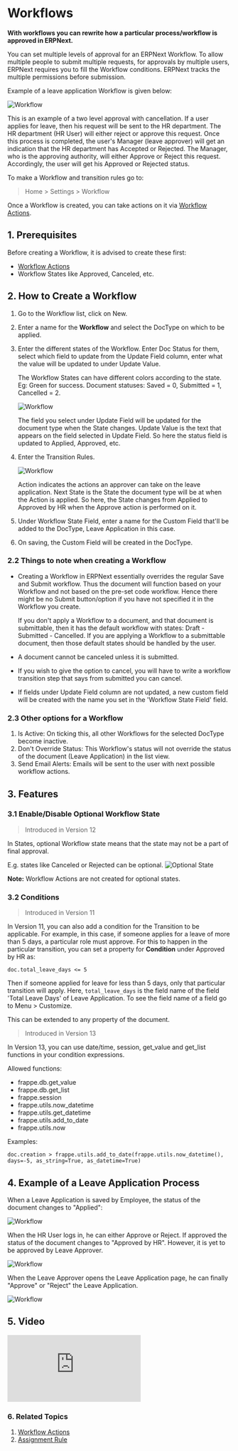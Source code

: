 <!-- add-breadcrumbs -->
# Workflows

**With workflows you can rewrite how a particular process/workflow is approved in ERPNext.**

You can set multiple levels of approval for an ERPNext Workflow. To allow multiple people to submit multiple requests, for approvals by multiple users, ERPNext requires you to fill the Workflow conditions.
ERPNext tracks the multiple permissions before submission.

Example of a leave application Workflow is given below:

<img class="screenshot" alt="Workflow" src="{{docs_base_url}}/v12/assets/img/setup/workflow-leave-fl.png">

This is an example of a two level approval with cancellation. If a user applies for leave, then his request will be sent to the HR
department. The HR department (HR User) will either reject or approve this
request. Once this process is completed, the user's Manager (leave approver)
will get an indication that the HR department has Accepted or Rejected. The
Manager, who is the approving authority, will either Approve or Reject this
request. Accordingly, the user will get his Approved or Rejected status.

To make a Workflow and transition rules go to:

> Home > Settings > Workflow

Once a Workflow is created, you can take actions on it via [Workflow Actions](/docs/v12/user/manual/en/setting-up/workflow-actions).

## 1. Prerequisites
Before creating a Workflow, it is advised to create these first:

* [Workflow Actions](/docs/v12/user/manual/en/setting-up/workflow-actions)
* Workflow States like Approved, Canceled, etc.

## 2. How to Create a Workflow
1. Go to the Workflow list, click on New.
1. Enter a name for the **Workflow** and select the DocType on which to be applied.
1. Enter the different states of the Workflow. Enter Doc Status for them, select which field to update from the Update Field column, enter what the value will be updated to under Update Value.

    The Workflow States can have different colors according to the state. Eg: Green for success. Document statuses: Saved = 0, Submitted = 1, Cancelled = 2.

    <img class="screenshot" alt="Workflow" src="{{docs_base_url}}/v12/assets/img/setup/workflow-1.png">

    The field you select under Update Field will be updated for the document type when the State changes. Update Value is the text that appears on the field selected in Update Field. So here the status field is updated to Applied, Approved, etc.

1. Enter the Transition Rules.

    <img class="screenshot" alt="Workflow" src="{{docs_base_url}}/v12/assets/img/setup/workflow-2.png">

    Action indicates the actions an approver can take on the leave application. Next State is the State the document type will be at when the Action is applied. So here, the State changes from Applied to Approved by HR when the Approve action is performed on it.

1. Under Workflow State Field, enter a name for the Custom Field that'll be added to the DocType, Leave Application in this case.
1. On saving, the Custom Field will be created in the DocType.

### 2.2 Things to note when creating a Workflow

* Creating a Workflow in ERPNext essentially overrides the regular Save and Submit workflow. Thus the document will function based on your Workflow and not based on the pre-set code workflow. Hence there might be no Submit button/option if you have not specified it in the Workflow you create.

    If you don't apply a Workflow to a document, and that document is submittable, then it has the default workflow with states: Draft - Submitted - Cancelled. If you are applying a Workflow to a submittable document, then those default states should be handled by the user.

* A document cannot be canceled unless it is submitted.

* If you wish to give the option to cancel, you will have to write a
workflow transition step that says from submitted you can cancel.

* If fields under Update Field column are not updated, a new custom field will be created with the name you set in the 'Workflow State Field' field.

### 2.3 Other options for a Workflow
1. Is Active: On ticking this, all other Workflows for the selected DocType become inactive.
1. Don't Override Status: This Workflow's status will not override the status of the document (Leave Application) in the list view.
1. Send Email Alerts: Emails will be sent to the user with next possible workflow actions.

## 3. Features

### 3.1 Enable/Disable Optional Workflow State

> Introduced in Version 12

In States, optional Workflow state means that the state may not be a part of final approval.

E.g. states like Canceled or Rejected can be optional.
![Optional State](/docs/v12/assets/img/setup/workflow-optional-state.png)

**Note:** Workflow Actions are not created for optional states.

### 3.2 Conditions

> Introduced in Version 11

In Version 11, you can also add a condition for the Transition to be applicable. For example, in this case, if someone applies for a leave of more than 5 days, a particular role must approve. For this to happen in the particular transition, you can set a property for **Condition** under Approved by HR as:

```
doc.total_leave_days <= 5
```
Then if someone applied for leave for less than 5 days, only that particular transition will apply. Here, `total_leave_days` is the field name of the field 'Total Leave Days' of Leave Application. To see the field name of a field go to Menu > Customize.

This can be extended to any property of the document.

> Introduced in Version 13

In Version 13, you can use date/time, session, get_value and get_list functions in your condition expressions.

Allowed functions:

* frappe.db.get_value
* frappe.db.get_list
* frappe.session
* frappe.utils.now_datetime
* frappe.utils.get_datetime
* frappe.utils.add_to_date
* frappe.utils.now

Examples:

```
doc.creation > frappe.utils.add_to_date(frappe.utils.now_datetime(), days=-5, as_string=True, as_datetime=True)
```

## 4. Example of a Leave Application Process

When a Leave Application is saved by Employee, the status of the document changes to "Applied":

<img class="screenshot" alt="Workflow" src="{{docs_base_url}}/v12/assets/img/setup/workflow-3.png">

When the HR User logs in, he can either Approve or Reject. If approved the
status of the document changes to "Approved by HR". However, it is yet to be approved by Leave Approver.

<img class="screenshot" alt="Workflow" src="{{docs_base_url}}/v12/assets/img/setup/workflow-4.png">

When the Leave Approver opens the Leave Application page, he can finally "Approve" or "Reject" the Leave Application.

<img class="screenshot" alt="Workflow" src="{{docs_base_url}}/v12/assets/img/setup/workflow-5.png">

## 5. Video
<div>
    <div class="embed-container">
        <iframe src="https://www.youtube.com/embed/yObJUg9FxFs?rel=0" frameborder="0" allow="autoplay; encrypted-media" allowfullscreen>
        </iframe>
    </div>
</div>

### 6. Related Topics
1. [Workflow Actions](/docs/v12/user/manual/en/setting-up/workflow-actions)
1. [Assignment Rule](/docs/v12/user/manual/en/automation/assignment-rule)
